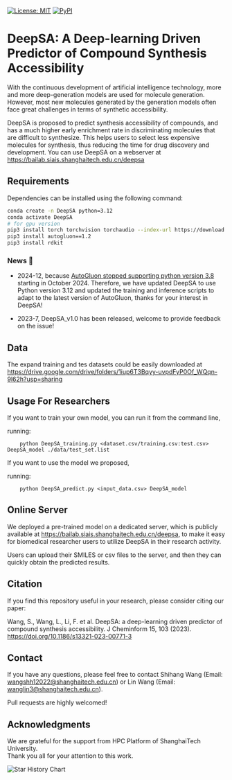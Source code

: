 [![License: MIT](https://img.shields.io/badge/License-MIT-yellow)](https://github.com/Shihang-Wang-58/DeepSA)
[![PyPI](https://img.shields.io/badge/PyPI-cyan)](https://pypi.org/project/deepsa)

# DeepSA: A Deep-learning Driven Predictor of Compound Synthesis Accessibility

With the continuous development of artificial intelligence technology, more and more deep-generation models are used for molecule generation. However, most new molecules generated by the generation models often face great challenges in terms of synthetic accessibility. 

DeepSA is proposed to predict synthesis accessibility of compounds, and has a much higher early enrichment rate in discriminating molecules that are difficult to synthesize. This helps users to select less expensive molecules for synthesis, thus reducing the time for drug discovery and development. You can use DeepSA on a webserver at https://bailab.siais.shanghaitech.edu.cn/deepsa<br/>

## Requirements
Dependencies can be installed using the following command:
```bash
conda create -n DeepSA python=3.12
conda activate DeepSA
# for gpu version
pip3 install torch torchvision torchaudio --index-url https://download.pytorch.org/whl/cu118
pip3 install autogluon==1.2
pip3 install rdkit
```
### News 🔔 

* 2024-12, because [AutoGluon stopped supporting python version 3.8](https://github.com/autogluon/autogluon/pull/4512) starting in October 2024. Therefore, we have updated DeepSA to use Python version 3.12 and updated the training and inference scripts to adapt to the latest version of AutoGluon, thanks for your interest in DeepSA!

* 2023-7, DeepSA_v1.0 has been released, welcome to provide feedback on the issue!

## Data 
The expand training and tes datasets could be easily downloaded at https://drive.google.com/drive/folders/1iup6T3Bqyy-uvpdFyP0Of_WQqn-9l62h?usp=sharing
## Usage For Researchers
If you want to train your own model, you can run it from the command line,

running:
```
    python DeepSA_training.py <dataset.csv/training.csv:test.csv> DeepSA_model ./data/test_set.list
```
If you want to use the model we proposed,

running:
```
    python DeepSA_predict.py <input_data.csv> DeepSA_model
```

## Online Server

We deployed a pre-trained model on a dedicated server, which is publicly available at https://bailab.siais.shanghaitech.edu.cn/deepsa, to make it easy for biomedical researcher users to utilize DeepSA in their research activity. 

Users can upload their SMILES or csv files to the server, and then they can quickly obtain the predicted results.

## <span id="citelink">Citation</span>
If you find this repository useful in your research, please consider citing our paper: 

Wang, S., Wang, L., Li, F. et al. DeepSA: a deep-learning driven predictor of compound synthesis accessibility. J Cheminform 15, 103 (2023). https://doi.org/10.1186/s13321-023-00771-3

## Contact
If you have any questions, please feel free to contact Shihang Wang (Email: wangshh12022@shanghaitech.edu.cn) or Lin Wang (Email: wanglin3@shanghaitech.edu.cn). 

Pull requests are highly welcomed!

## Acknowledgments
We are grateful for the support from HPC Platform of ShanghaiTech University.<br/>
Thank you all for your attention to this work.

![Star History Chart](https://api.star-history.com/svg?repos=Shihang-Wang-58/DeepSA&type=Date)
